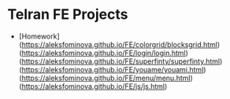 # Telran FE Projects
- [Homework] 
(https://aleksfominova.github.io/FE/colorgrid/blocksgrid.html)
(https://aleksfominova.github.io/FE/login/login.html)
(https://aleksfominova.github.io/FE/superfinty/superfinty.html)
(https://aleksfominova.github.io/FE/youame/youami.html)
(https://aleksfominova.github.io/FE/menu/menu.html)
(https://aleksfominova.github.io/FE/js/js.html)